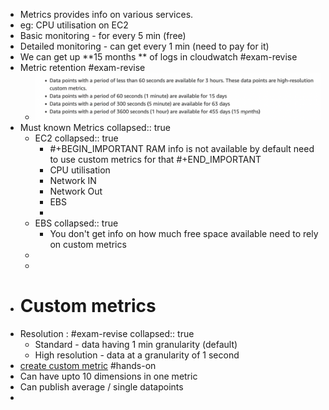 - Metrics provides info on various services.
- eg: CPU utilisation on EC2
- Basic monitoring - for every 5 min (free)
- Detailed monitoring - can get every 1 min (need to pay for it)
- We can get up **15 months ** of logs in cloudwatch #exam-revise
- Metric retention #exam-revise
	- ![image.png](../assets/image_1649698265875_0.png)
- Must known Metrics
  collapsed:: true
	- EC2
	  collapsed:: true
		- #+BEGIN_IMPORTANT
		  RAM info is not available by default need to use custom metrics for that
		  #+END_IMPORTANT
		- CPU utilisation
		- Network IN
		- Network Out
		- EBS
		-
	- EBS
	  collapsed:: true
		- You don't get info on how much free space available need to rely on custom metrics
	-
	-
- # Custom metrics
- Resolution : #exam-revise
  collapsed:: true
	- Standard - data having 1 min granularity (default)
	- High resolution - data at a granularity of 1 second
- [create custom metric](https://docs.aws.amazon.com/cli/latest/reference/cloudwatch/put-metric-data.html) #hands-on
- Can have upto 10 dimensions in one metric
- Can publish average / single datapoints
-